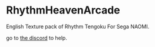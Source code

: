 # RhythmHeavenArcade
English Texture pack of Rhythm Tengoku For Sega NAOMI.

go to [the discord](https://discord.gg/PR9eZEWQxP) to help.
